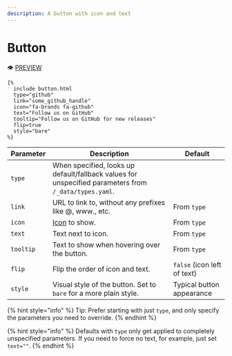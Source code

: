 ```yaml
---
description: A button with icon and text
---
```


# Button

:eye: [PREVIEW](https://greenelab.github.io/lab-website-template/testbed#button)

```liquid
{%
  include button.html
  type="github"
  link="some_github_handle"
  icon="fa-brands fa-github"
  text="Follow us on GitHub"
  tooltip="Follow us on GitHub for new releases"
  flip=true
  style="bare"
%}
```

| Parameter | Description                                                                                           | Default                     |
| --------- | ----------------------------------------------------------------------------------------------------- | --------------------------- |
| `type`    | When specified, looks up default/fallback values for unspecified parameters from `/_data/types.yaml`. |                             |
| `link`    | URL to link to, without any prefixes like @, www., etc.                                               | From `type`                 |
| `icon`    | [Icon](icon.md) to show.                                                                              | From `type`                 |
| `text`    | Text next to icon.                                                                                    | From `type`                 |
| `tooltip` | Text to show when hovering over the button.                                                           | From `type`                 |
| `flip`    | Flip the order of icon and text.                                                                      | `false` (icon left of text) |
| `style`   | Visual style of the button. Set to `bare` for a more plain style.                                     | Typical button appearance   |

{% hint style="info" %}
Tip: Prefer starting with just `type`, and only specify the parameters you need to override.
{% endhint %}

{% hint style="info" %}
Defaults with `type` only get applied to completely unspecified parameters. If you need to force no text, for example, just set `text=""`.
{% endhint %}
